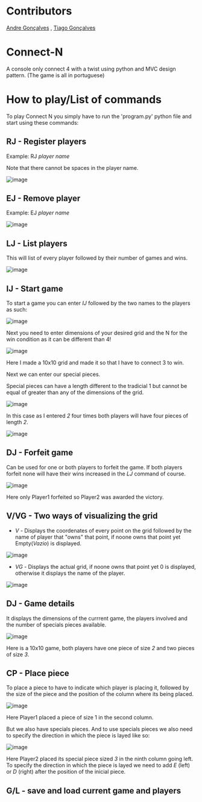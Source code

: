 # Contributors
[Andre Gonçalves](https://github.com/AndrePG98) ,
[Tiago Gonçalves](https://github.com/Tiago-Goncalves98)


# Connect-N
A console only connect 4 with a twist using python and MVC design pattern. (The game is all in portuguese)

# How to play/List of commands

To play Connect N you simply have to run the 'program.py' python file and start using these commands:

## RJ - Register players

Example: RJ _player name_

Note that there cannot be spaces in the player name.

![image](https://github.com/Tiago-Goncalves98/Connect-N/assets/81558370/b9033042-3d8a-442b-889e-ca8adf1fcc24)

## EJ - Remove player

Example: EJ _player name_

![image](https://github.com/Tiago-Goncalves98/Connect-N/assets/81558370/c458551d-c23b-41b2-82ce-db610589552e)

## LJ - List players

This will list of every player followed by their number of games and wins.

![image](https://github.com/Tiago-Goncalves98/Connect-N/assets/81558370/367001ee-855b-46a4-b849-2801064a0d53)

## IJ - Start game

To start a game you can enter _IJ_ followed by the two names to the players as such: 

![image](https://github.com/Tiago-Goncalves98/Connect-N/assets/81558370/70393efe-d39e-4e47-bb01-6df363cef928)

Next you need to enter dimensions of your desired grid and the N for the win condition as it can be different than 4!

![image](https://github.com/Tiago-Goncalves98/Connect-N/assets/81558370/b1ce30e7-31db-4839-b39b-825aef7af4ca)

Here I made a 10x10 grid and made it so that I have to connect 3 to win.

Next we can enter our special pieces.

Special pieces can have a length different to the tradicial 1 but cannot be equal of greater than any of the dimensions of the grid. 

![image](https://github.com/Tiago-Goncalves98/Connect-N/assets/81558370/f7b037c5-b455-4a56-b463-ce1c18e73aaa)

In this case as I entered _2_ four times both players will have four pieces of length _2_.

![image](https://github.com/Tiago-Goncalves98/Connect-N/assets/81558370/a88627a3-d904-4480-84bd-3d705688ae19)

## DJ - Forfeit game

Can be used for one or both players to forfeit the game. If both players forfeit none will have their wins increased in the _LJ_ command of course.

![image](https://github.com/Tiago-Goncalves98/Connect-N/assets/81558370/7340f462-c345-43f5-89b5-2f6149bacb7c)

Here only Player1 forfeited so Player2 was awarded the victory.

## V/VG - Two ways of visualizing the grid

* _V_ - Displays the coordenates of every point on the grid followed by the name of player that "owns" that point, if noone owns that point yet Empty(_Vazio_) is displayed.

![image](https://github.com/Tiago-Goncalves98/Connect-N/assets/81558370/b4048e0d-ee06-40a6-a5fd-e316b33d0711)

* _VG_ - Displays the actual grid, if noone owns that point yet 0 is displayed, otherwise it displays the name of the player.

![image](https://github.com/Tiago-Goncalves98/Connect-N/assets/81558370/b1169710-8500-48b5-8bde-3845cf03f6cc)

## DJ - Game details

It displays the dimensions of the currrent game, the players involved and the number of specials pieces available.

![image](https://github.com/Tiago-Goncalves98/Connect-N/assets/81558370/28ae24d5-ea1b-410b-9cdc-e1c246a04e7d)

Here is a 10x10 game, both players have one piece of size _2_ and two pieces of size _3_.

## CP - Place piece

To place a piece to have to indicate which player is placing it, followed by the size of the piece and the position of the column where its being placed.

![image](https://github.com/Tiago-Goncalves98/Connect-N/assets/81558370/ca7f7c35-d0e4-4f95-855d-970aea359ab8)

Here Player1 placed a piece of size 1 in the second column.

But we also have specials pieces.
And to use specials pieces we also need to specify the direction in which the piece is layed like so:

![image](https://github.com/Tiago-Goncalves98/Connect-N/assets/81558370/c3258b06-7ff8-46c2-a483-b6377bd9df22)

Here Player2 placed its special piece sized _3_ in the ninth column going left.
To specify the direction in which the piece is layed we need to add _E_ (left) or _D_ (right) after the position of the inicial piece.


## G/L - save and load current game and players

